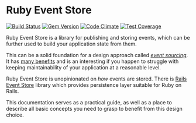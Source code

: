 # Ruby Event Store

[![Build Status](https://travis-ci.org/arkency/ruby_event_store.svg?branch=master)](https://travis-ci.org/arkency/ruby_event_store)
[![Gem Version](https://badge.fury.io/rb/ruby_event_store.svg)](http://badge.fury.io/rb/ruby_event_store)
[![Code Climate](https://codeclimate.com/github/arkency/ruby_event_store/badges/gpa.svg)](https://codeclimate.com/github/arkency/ruby_event_store)
[![Test Coverage](https://codeclimate.com/github/arkency/ruby_event_store/badges/coverage.svg)](https://codeclimate.com/github/arkency/ruby_event_store/coverage)

Ruby Event Store is a library for publishing and storing events, which can be further used to build your application state from them.

This can be a solid foundation for a design approach called [_event sourcing_](https://www.youtube.com/watch?v=JHGkaShoyNs). It has [many benefits](http://codebetter.com/gregyoung/2010/02/20/why-use-event-sourcing/) and is an interesting if you happen to struggle with keeping maintainability of your application at a reasonable level.

Ruby Event Store is unopinionated on _how_ events are stored. There is [Rails Event Store](https://github.com/arkency/rails_event_store) library which provides persistence layer suitable for Ruby on Rails.

This documentation serves as a practical guide, as well as a place to describe all basic concepts you need to grasp to benefit from this design choice.
